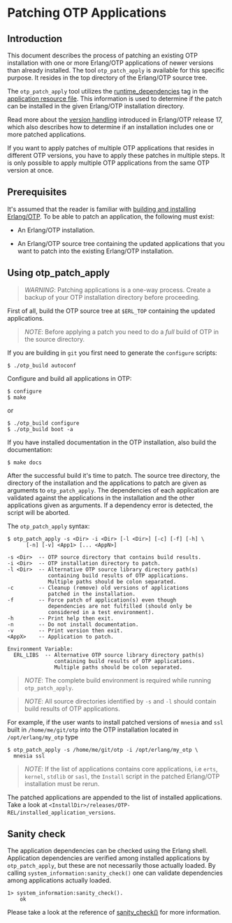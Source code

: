 Patching OTP Applications
=========================

Introduction
------------

This document describes the process of patching an existing OTP
installation with one or more Erlang/OTP applications of newer versions
than already installed. The tool `otp_patch_apply` is available for this
specific purpose. It resides in the top directory of the Erlang/OTP
source tree.

The `otp_patch_apply` tool utilizes the [runtime_dependencies][] tag in
the [application resource file][]. This information is used to determine
if the patch can be installed in the given Erlang/OTP installation
directory.

Read more about the [version handling][] introduced in Erlang/OTP release
17, which also describes how to determine if an installation includes one
or more patched applications.

If you want to apply patches of multiple OTP applications that resides
in different OTP versions, you have to apply these patches in multiple
steps. It is only possible to apply multiple OTP applications from the
same OTP version at once.

Prerequisites
-------------

It's assumed that the reader is familiar with
[building and installing Erlang/OTP][]. To be able to patch an
application, the following must exist:

* An Erlang/OTP installation.

* An Erlang/OTP source tree containing the updated applications that
  you want to patch into the existing Erlang/OTP installation.

Using otp\_patch\_apply
-----------------------

> *WARNING*: Patching applications is a one-way process.
> Create a backup of your OTP installation directory before
> proceeding.

First of all, build the OTP source tree at `$ERL_TOP` containing
the updated applications.

> *NOTE*: Before applying a patch you need to do a *full* build
> of OTP in the source directory.

If you are building in `git` you first need to generate the
`configure` scripts:

	$ ./otp_build autoconf

Configure and build all applications in OTP:

	$ configure
	$ make
or

	$ ./otp_build configure
	$ ./otp_build boot -a

If you have installed documentation in the OTP installation, also
build the documentation:

	$ make docs

After the successful build it's time to patch. The source tree directory,
the directory of the installation and the applications to patch are given
as arguments to `otp_patch_apply`. The dependencies of each application
are validated against the applications in the installation and the other
applications given as arguments. If a dependency error is detected, the
script will be aborted.

The `otp_patch_apply` syntax:

	$ otp_patch_apply -s <Dir> -i <Dir> [-l <Dir>] [-c] [-f] [-h] \
          [-n] [-v] <App1> [... <AppN>]
	
	-s <Dir>  -- OTP source directory that contains build results.
	-i <Dir>  -- OTP installation directory to patch.
	-l <Dir>  -- Alternative OTP source library directory path(s)
	             containing build results of OTP applications.
	             Multiple paths should be colon separated.
	-c        -- Cleanup (remove) old versions of applications
	             patched in the installation.
	-f        -- Force patch of application(s) even though
	             dependencies are not fulfilled (should only be
	             considered in a test environment).
	-h        -- Print help then exit.
	-n        -- Do not install documentation.
	-v        -- Print version then exit.
	<AppX>    -- Application to patch.
	
	Environment Variable:
	  ERL_LIBS  -- Alternative OTP source library directory path(s)
	               containing build results of OTP applications.
	               Multiple paths should be colon separated.

> *NOTE*: The complete build environment is required while running
> `otp_patch_apply`.

> *NOTE*: All source directories identified by `-s` and `-l` should
> contain build results of OTP applications.

For example, if the user wants to install patched versions of `mnesia`
and `ssl` built in `/home/me/git/otp` into the OTP installation
located in `/opt/erlang/my_otp` type

	$ otp_patch_apply -s /home/me/git/otp -i /opt/erlang/my_otp \
	  mnesia ssl

> *NOTE*: If the list of applications contains core applications,
> i.e `erts`, `kernel`, `stdlib` or `sasl`, the `Install` script in
> the patched Erlang/OTP installation must be rerun.

The patched applications are appended to the list of installed
applications. Take a look at
`<InstallDir>/releases/OTP-REL/installed_application_versions`.

Sanity check
------------

The application dependencies can be checked using the Erlang shell.
Application dependencies are verified among installed applications by
`otp_patch_apply`, but these are not necessarily those actually loaded.
By calling `system_information:sanity_check()` one can validate
dependencies among applications actually loaded.

	1> system_information:sanity_check().
        ok

Please take a look at the reference of [sanity_check()][] for more
information.

[application resource file]: kernel:app
[runtime_dependencies]: kernel:app#runtime_dependencies
[building and installing Erlang/OTP]: INSTALL.md
[version handling]: ../system_principles/versions
[sanity_check()]: runtime_tools:system_information#sanity_check-0

